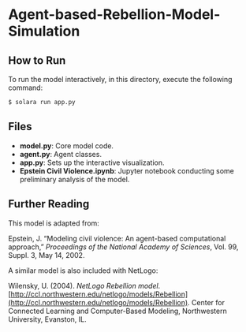 # Agent-based-Rebellion-Model-Simulation

## How to Run
To run the model interactively, in this directory, execute the following command:

```bash
$ solara run app.py
```

## Files
- **model.py**: Core model code.
- **agent.py**: Agent classes.
- **app.py**: Sets up the interactive visualization.
- **Epstein Civil Violence.ipynb**: Jupyter notebook conducting some preliminary analysis of the model.

## Further Reading
This model is adapted from:

Epstein, J. “Modeling civil violence: An agent-based computational approach,” *Proceedings of the National Academy of Sciences*, Vol. 99, Suppl. 3, May 14, 2002.

A similar model is also included with NetLogo:

Wilensky, U. (2004). *NetLogo Rebellion model*. [http://ccl.northwestern.edu/netlogo/models/Rebellion](http://ccl.northwestern.edu/netlogo/models/Rebellion). Center for Connected Learning and Computer-Based Modeling, Northwestern University, Evanston, IL.


